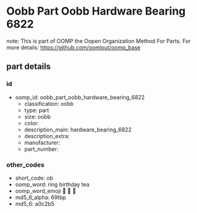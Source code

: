# Oobb Part Oobb Hardware Bearing 6822  

note: This is part of OOMP the Oopen Organization Method For Parts. For more details: https://github.com/oomlout/oomp_base

##  part details





### id
* oomp_id: oobb_part_oobb_hardware_bearing_6822
  * classification: oobb
  * type: part
  * size: oobb
  * color: 
  * description_main: hardware_bearing_6822
  * description_extra: 
  * manufacturer: 
  * part_number: 

### other_codes
* short_code: ob
* oomp_word: ring birthday tea
* oomp_word_emoji :ring: :birthday: :tea:
* md5_6_alpha: 69tbp
* md5_6: a0c2b5